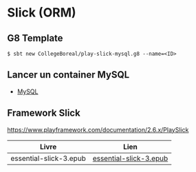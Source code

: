 # Slick (ORM)

## G8 Template

```
$ sbt new CollegeBoreal/play-slick-mysql.g8 --name=<ID>
```

## Lancer un container MySQL

* [MySQL](MYSQL.md)


## Framework Slick

https://www.playframework.com/documentation/2.6.x/PlaySlick

| Livre                                   | Lien                                            |
|-----------------------------------------|-------------------------------------------------|
| essential-slick-3.epub                  | [essential-slick-3.epub](https://github.com/underscoreio/books/blob/master/essential-slick/essential-slick-3.epub)
